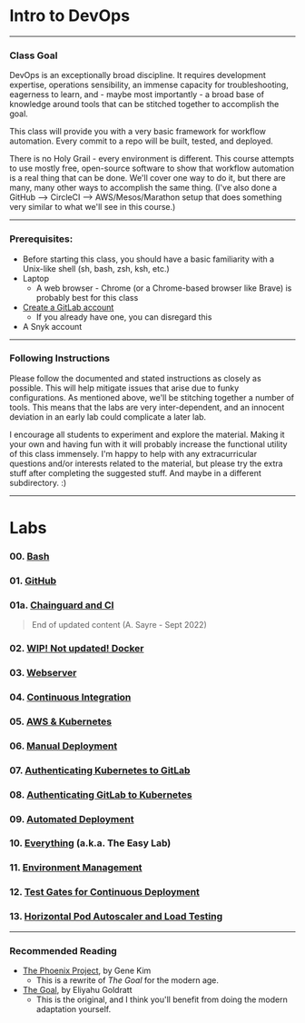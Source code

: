 # Intro to DevOps

---

### Class Goal

DevOps is an exceptionally broad discipline.  It requires development expertise, operations sensibility, an immense capacity for troubleshooting, eagerness to learn, and - maybe most importantly - a broad base of knowledge around tools that can be stitched together to accomplish the goal.  

This class will provide you with a very basic framework for workflow automation.  Every commit to a repo will be built, tested, and deployed.

There is no Holy Grail - every environment is different.  This course attempts to use mostly free, open-source software to show that workflow automation is a real thing that can be done.  We'll cover one way to do it, but there are many, many other ways to accomplish the same thing.  (I've also done a GitHub --> CircleCI --> AWS/Mesos/Marathon setup that does something very similar to what we'll see in this course.)

---

### Prerequisites:

- Before starting this class, you should have a basic familiarity with a Unix-like shell (sh, bash, zsh, ksh, etc.)
- Laptop
  - A web browser - Chrome (or a Chrome-based browser like Brave) is probably best for this class
- [Create a GitLab account](https://gitlab.com/users/sign_in)
  - If you already have one, you can disregard this
- A Snyk account

***

### Following Instructions

Please follow the documented and stated instructions as closely as possible.  This will help mitigate issues that arise due to funky configurations.  As mentioned above, we'll be stitching together a number of tools.  This means that the labs are very inter-dependent, and an innocent deviation in an early lab could complicate a later lab.

I encourage all students to experiment and explore the material.  Making it your own and having fun with it will probably increase the functional utility of this class immensely.  I'm happy to help with any extracurricular questions and/or interests related to the material, but please try the extra stuff after completing the suggested stuff.  And maybe in a different subdirectory.  :)

***

# Labs

### 00. [Bash](/labs/00_bash_cloudshell)

### 01. [GitHub](/labs/01_github)

### 01a. [Chainguard and CI](/labs/01a_chainguard_ci)

> End of updated content (A. Sayre - Sept 2022)

### 02. [WIP! Not updated! Docker](/labs/02_docker)

### 03. [Webserver](/labs/03_webserver)

### 04. [Continuous Integration](/labs/04_continuous_integration)

### 05. [AWS & Kubernetes](/labs/05_aws_kubernetes)

### 06. [Manual Deployment](/labs/06_manual_deployment)

### 07. [Authenticating Kubernetes to GitLab](/labs/07_auth_kubernetes_to_gitlab)

### 08. [Authenticating GitLab to Kubernetes](/labs/08_auth_gitlab_to_kubernetes)

### 09. [Automated Deployment](/labs/09_automated_deployment)

### 10. [Everything](/labs/10_everything) (a.k.a. The Easy Lab)

### 11. [Environment Management](/labs/11_environment_mgmt)

### 12. [Test Gates for Continuous Deployment](/labs/12_test_gates)

### 13. [Horizontal Pod Autoscaler and Load Testing](/labs/13_load_and_hpa)
---

### Recommended Reading
- [The Phoenix Project](https://www.amazon.com/Phoenix-Project-DevOps-Helping-Business/dp/0988262509/), by Gene Kim
  - This is a rewrite of *The Goal* for the modern age.
- [The Goal](https://www.amazon.com/Goal-Process-Ongoing-Improvement/dp/0884271951/), by Eliyahu Goldratt
  - This is the original, and I think you'll benefit from doing the modern adaptation yourself.
